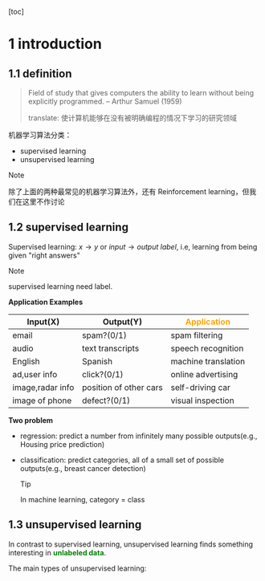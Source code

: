 [toc]

# 1 introduction

## 1.1 definition

>Field of study that gives computers the ability to learn without being explicitly programmed. – Arthur Samuel (1959)
>
>translate: 使计算机能够在没有被明确编程的情况下学习的研究领域

机器学习算法分类：

- supervised learning 
- unsupervised learning

> [!note]
>
> 除了上面的两种最常见的机器学习算法外，还有 Reinforcement learning，但我们在这里不作讨论



## 1.2 supervised learning 

 Supervised learning: $x \rightarrow y$ or $input \rightarrow output\ label$, i.e, learning from being given "right answers"

> [!note]
>
> supervised learning need label.



**Application Examples**

| Input(X)         | Output(Y)              | <b style='color: orange'>Application</b> |
| ---------------- | ---------------------- | ---------------------------------------- |
| email            | spam?(0/1)             | spam filtering                           |
| audio            | text transcripts       | speech recognition                       |
| English          | Spanish                | machine translation                      |
| ad,user info     | click?(0/1)            | online advertising                       |
| image,radar info | position of other cars | self-driving car                         |
| image of phone   | defect?(0/1)           | visual inspection                        |



**Two problem**

- regression: predict a number from infinitely many possible outputs(e.g., Housing price prediction)

- classification: predict categories, all of a small set of possible outputs(e.g., breast cancer detection)

  > [!tip]
  >
  > In machine learning, category = class



## 1.3 unsupervised learning

In contrast to supervised learning, unsupervised learning finds something interesting in <b style='color: green'>unlabeled data</b>.

The main types of unsupervised learning:

